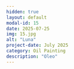 ```yaml
---
hidden: true
layout: default
modal-id: 15
date: 2025-07-25
img: 15.jpg
alt: "Luna"
project-date: July 2025
category: Oil Painting
description: "Oleo"
---
```


